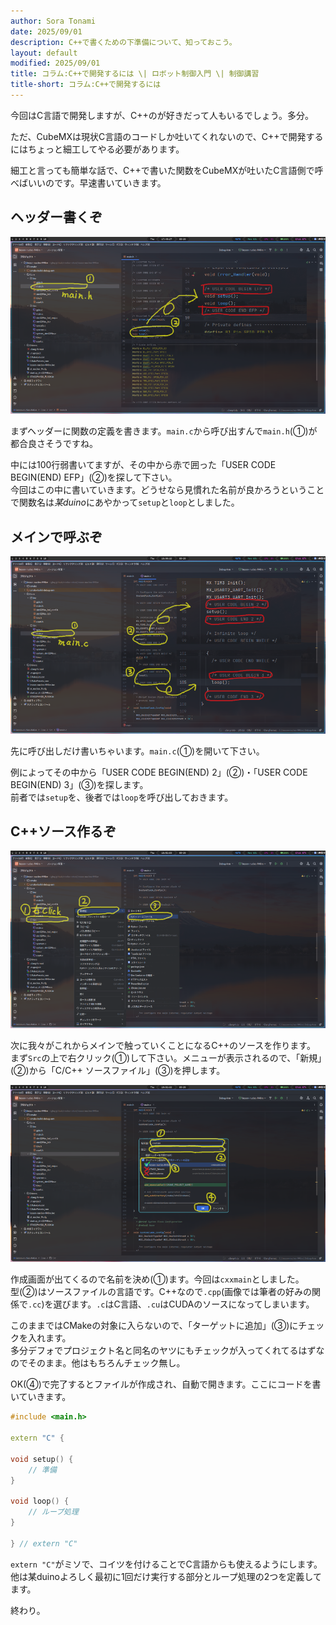 ```yaml
---
author: Sora Tonami
date: 2025/09/01
description: C++で書くための下準備について、知っておこう。
layout: default
modified: 2025/09/01
title: コラム:C++で開発するには \| ロボット制御入門 \| 制御講習
title-short: コラム:C++で開発するには
---
```


今回はC言語で開発しますが、C++のが好きだって人もいるでしょう。多分。

ただ、CubeMXは現状C言語のコードしか吐いてくれないので、C++で開発するにはちょっと細工してやる必要があります。

細工と言っても簡単な話で、C++で書いた関数をCubeMXが吐いたC言語側で呼べばいいのです。早速書いていきます。

## ヘッダー書くぞ

![main.hに関数プロトタイプを追加]

まずヘッダーに関数の定義を書きます。`main.c`から呼び出すんで`main.h`(①)が都合良さそうですね。

中には100行弱書いてますが、その中から赤で囲った「USER CODE BEGIN(END) EFP」(②)を探して下さい。\
今回はこの中に書いていきます。どうせなら見慣れた名前が良かろうということで関数名は*某duino*にあやかって`setup`と`loop`としました。

## メインで呼ぶぞ

![main.cに関数呼び出しを追加]

先に呼び出しだけ書いちゃいます。`main.c`(①)を開いて下さい。

例によってその中から「USER CODE BEGIN(END) 2」(②)・「USER CODE BEGIN(END) 3」(③)を探します。\
前者では`setup`を、後者では`loop`を呼び出しておきます。

## C++ソース作るぞ

![ソースファイル作成画面を開く]

次に我々がこれからメインで触っていくことになるC++のソースを作ります。\
まず`Src`の上で右クリック(①)して下さい。メニューが表示されるので、「新規」(②)から「C/C++ ソースファイル」(③)を押します。

![C++ソースファイルを作成]

作成画面が出てくるので名前を決め(①)ます。今回は`cxxmain`としました。\
型(②)はソースファイルの言語です。C++なので`.cpp`(画像では筆者の好みの関係で`.cc`)を選びます。`.c`はC言語、`.cu`はCUDAのソースになってしまいます。

このままではCMakeの対象に入らないので、「ターゲットに追加」(③)にチェックを入れます。\
多分デフォでプロジェクト名と同名のヤツにもチェックが入ってくれてるはずなのでそのまま。他はもちろんチェック無し。

OK(④)で完了するとファイルが作成され、自動で開きます。ここにコードを書いていきます。

```cpp
#include <main.h>

extern "C" {

void setup() {
    // 準備
}

void loop() {
    // ループ処理
}

} // extern "C"
```

`extern "C"`がミソで、コイツを付けることでC言語からも使えるようにします。\
他は某duinoよろしく最初に1回だけ実行する部分とループ処理の2つを定義してます。

終わり。

[c++ソースファイルを作成]: /assets/lessons/program/cpp-from-c-4.png
[main.cに関数呼び出しを追加]: /assets/lessons/program/cpp-from-c-2.png
[main.hに関数プロトタイプを追加]: /assets/lessons/program/cpp-from-c-1.png
[ソースファイル作成画面を開く]: /assets/lessons/program/cpp-from-c-3.png
